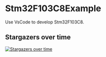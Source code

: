 # Stm32F103C8Example
Use VsCode to develop Stm32F103C8.

## Stargazers over time

[![Stargazers over time](https://starchart.cc/AhmirZhang/Stm32F103C8Example.svg)](https://starchart.cc/AhmirZhang/Stm32F103C8Example)
